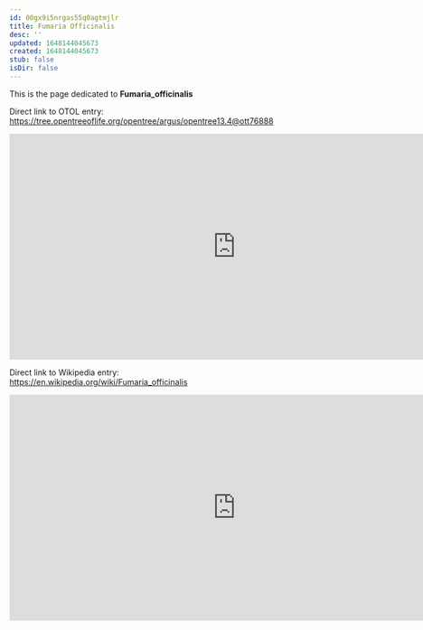 ```yaml
---
id: 00gx9i5nrgas55q0agtmjlr
title: Fumaria Officinalis
desc: ''
updated: 1648144045673
created: 1648144045673
stub: false
isDir: false
---
```

This is the page dedicated to **Fumaria_officinalis**


Direct link to OTOL entry: https://tree.opentreeoflife.org/opentree/argus/opentree13.4@ott76888



<html>
    <body>
    <iframe src="https://tree.opentreeoflife.org/opentree/argus/opentree13.4@ott76888"
    width="800" height="400" frameborder="0" allowfullscreen> </iframe>
    </body>
</html>
    


Direct link to Wikipedia entry: https://en.wikipedia.org/wiki/Fumaria_officinalis



<html>
    <body>
    <iframe src="https://en.wikipedia.org/wiki/Fumaria_officinalis"
    width="800" height="400" frameborder="0" allowfullscreen> </iframe>
    </body>
</html>
    
